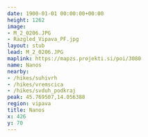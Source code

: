 ```yaml
---
date: 1900-01-01 00:00:00+00:00
height: 1262
image:
- M_2_0206.JPG
- Razgled_Vipava_PF.jpg
layout: stub
lead: M_2_0206.JPG
maplink: https://mapzs.projekti.si/poi/3080
name: Nanos
nearby:
- /hikes/suhivrh
- /hikes/vremscica
- /hikes/svduh_podkraj
peak: 45.769507,14.056388
region: vipava
title: Nanos
x: 426
y: 70
---
```

